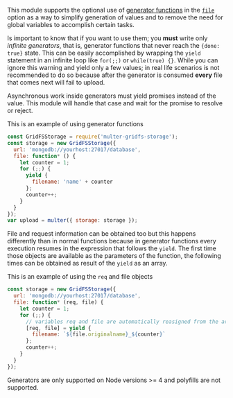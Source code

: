 This module supports the optional use of [generator functions][gen] in 
the [`file`][file-option] option as a way to simplify generation of values 
and to remove the need for global variables to accomplish certain tasks.

Is important to know that if you want to use them; you **must** write only 
*infinite generators*, that is, generator functions that never reach the 
`{done: true}` state. This can be easily accomplished by wrapping the `yield` 
statement in an infinite loop like `for(;;)` or `while(true) {}`. While you
can ignore this warning and yield only a few values; in real life scenarios
is not recommended to do so because after the generator is consumed **every**
file that comes next will fail to upload.

Asynchronous work inside generators must yield promises instead of the value. 
This module will handle that case and wait for the promise to resolve or reject.

This is an example of using generator functions

```javascript
const GridFSStorage = require('multer-gridfs-storage');
const storage = new GridFSStorage({
  url: 'mongodb://yourhost:27017/database',
  file: function* () {
    let counter = 1;
    for (;;) {
      yield {
        filename: 'name' + counter
      };
      counter++;
    }
  }
});
var upload = multer({ storage: storage });
```

File and request information can be obtained too but this happens differently 
than in normal functions because in generator functions every execution resumes
in the expression that follows the `yield`. The first time those objects are
available as the parameters of the function, the following times can be obtained
as result of the `yield` as an array.
 
This is an example of using the `req` and file objects

```javascript
const storage = new GridFSStorage({
  url: 'mongodb://yourhost:27017/database',
  file: function* (req, file) {
    let counter = 1;
    for (;;) {
      // variables req and file are automatically reasigned from the array using destructuring assignment
      [req, file] = yield {
        filename: `${file.originalname}_${counter}`
      };
      counter++;
    }
  }
});
```

Generators are only supported on Node versions >= 4 and polyfills are not supported.

[file-option]: https://github.com/devconcept/multer-gridfs-storage#file
[gen]: https://developer.mozilla.org/en-US/docs/Web/JavaScript/Reference/Statements/function* "Generator function"


